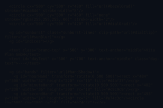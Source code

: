 <!DOCTYPE html>
<html lang="de">
<head>
<meta charset="utf-8" />
<meta name="viewport" content="width=device-width, initial-scale=1" />
<title>LED Panel Uhr - Vita Plan GmbH</title>
<style>
  :root{--bg:#0b0f17;--fg:#e9edf1;--accent:#d4af37}
  html,body{width:1152px;height:576px;margin:0;background:var(--bg);overflow:hidden;font-family:ui-sans-serif,system-ui,-apple-system,Segoe UI,Roboto,Helvetica,Arial}
  .card-clock{display:flex;justify-content:flex-end;align-items:center;width:100%;height:100%;padding-right:384px} /* 1/3 von rechts */
  .clock-wrap{width:100%;max-width:576px;aspect-ratio:1}
  svg{width:100%;height:100%}
  .brand-top{font-weight:900;font-size:90px;fill:#dcdcdc} /* Vita Plan größer */
  .day-text{font-weight:700;font-size:70px;fill:#e6e9ee;letter-spacing:1px} /* Wochentag etwas größer */
  .date-text{font-weight:700;font-size:60px;fill:#000;text-anchor:middle;dominant-baseline:middle} /* Datum größer */
  .sunburst-lines{opacity:.28}
</style>
</head>
<body>
<div class="card-clock">
  <div class="clock-wrap" aria-label="Analoge Uhr im Datejust-Stil">
    <svg viewBox="0 0 1000 1000">
      <defs>
        <radialGradient id="bezelGrad" cx="50%" cy="50%" r="60%">
          <stop offset="0%" stop-color="#fff8df" stop-opacity="0.95"/>
          <stop offset="100%" stop-color="#b08b3a"/>
        </radialGradient>
        <radialGradient id="dialGrad" cx="50%" cy="50%" r="60%">
          <stop offset="0%" stop-color="#0a0a0a"/>
          <stop offset="100%" stop-color="#111111"/>
        </radialGradient>
        <filter id="handShadow" x="-50%" y="-50%" width="200%" height="200%">
          <feDropShadow dx="0" dy="4" stdDeviation="6" flood-color="#000" flood-opacity=".6"/>
        </filter>
        <filter id="sunBlur" x="-50%" y="-50%" width="200%" height="200%">
          <feGaussianBlur stdDeviation="0.8"/>
        </filter>
        <clipPath id="dialClip"><circle cx="500" cy="500" r="420"/></clipPath>
      </defs>

      <circle cx="500" cy="500" r="480" fill="url(#bezelGrad)" stroke="#caa84d" stroke-width="8"/>
      <circle cx="500" cy="500" r="460" fill="none" stroke="rgba(255,255,255,.06)" stroke-width="2"/>
      <circle cx="500" cy="500" r="420" fill="url(#dialGrad)"/>

      <g id="sunburst" class="sunburst-lines" clip-path="url(#dialClip)" filter="url(#sunBlur)"></g>
      <g id="indices"></g>

      <text class="brand-top" x="500" y="300" text-anchor="middle">Vita Plan GmbH</text>
      <text id="dayText" x="500" y="700" text-anchor="middle" class="day-text">---</text>

      <g id="hands" filter="url(#handShadow)">
        <g id="hourHand" transform="rotate(0 500 500)"><rect x="484" y="300" width="32" height="220" rx="16" fill="#d4af37"/></g>
        <g id="minuteHand" transform="rotate(0 500 500)"><rect x="482" y="230" width="36" height="290" rx="18" fill="#c9c9c9"/></g>
        <g id="secondHand" transform="rotate(0 500 500)"><rect x="493" y="180" width="14" height="340" rx="7" fill="#e74c3c"/><circle cx="500" cy="180" r="10" fill="#e74c3c"/></g>
      </g>

      <circle cx="500" cy="500" r="14" fill="#d4af37"/>

      <g id="dateWindow">
        <rect x="590" y="445" width="100" height="70" rx="10" ry="10" fill="#ffffff" stroke="#0b0f17" stroke-width="3"/>
        <text id="dateText" x="640" y="480" class="date-text">15</text>
      </g>
    </svg>
  </div>
</div>

<script>
  const svgNS = 'http://www.w3.org/2000/svg';

  (function buildSunburst(){
    const g = document.getElementById('sunburst');
    const rays = 180; const rInner = 180, rOuter = 420;
    for(let i=0;i<rays;i++){
      const a = (i/rays)*2*Math.PI;
      const x1 = 500 + rInner*Math.sin(a), y1 = 500 - rInner*Math.cos(a);
      const x2 = 500 + rOuter*Math.sin(a), y2 = 500 - rOuter*Math.cos(a);
      const line = document.createElementNS(svgNS,'line');
      line.setAttribute('x1',x1); line.setAttribute('y1',y1);
      line.setAttribute('x2',x2); line.setAttribute('y2',y2);
      line.setAttribute('stroke', i%2===0 ? 'rgba(255,255,255,0.20)' : 'rgba(0,0,0,0.20)');
      line.setAttribute('stroke-width', i%2===0 ? '1' : '0.6');
      line.setAttribute('stroke-linecap','round'); g.appendChild(line);
    }
  })();

  const indices = document.getElementById('indices');
  function buildIndices(){
    indices.innerHTML='';
    for(let i=0;i<12;i++){
      const angle = (i/12)*2*Math.PI;
      const rOuter = 370, rInner = 315;
      const x1 = 500 + rInner*Math.sin(angle), y1 = 500 - rInner*Math.cos(angle);
      const x2 = 500 + rOuter*Math.sin(angle), y2 = 500 - rOuter*Math.cos(angle);
      const line = document.createElementNS(svgNS,'line');
      line.setAttribute('x1',x1); line.setAttribute('y1',y1);
      line.setAttribute('x2',x2); line.setAttribute('y2',y2);
      line.setAttribute('stroke','#e6e6e6'); line.setAttribute('stroke-width',18);
      line.setAttribute('stroke-linecap','round'); indices.appendChild(line);
      for(let j=1;j<5;j++){
        const a = angle + (j*(2*Math.PI)/(12*5));
        const rx1 = 500 + (rInner+24) * Math.sin(a), ry1 = 500 - (rInner+24) * Math.cos(a);
        const rx2 = 500 + (rOuter-10) * Math.sin(a), ry2 = 500 - (rOuter-10) * Math.cos(a);
        const tline = document.createElementNS(svgNS,'line');
        tline.setAttribute('x1',rx1); tline.setAttribute('y1',ry1);
        tline.setAttribute('x2',rx2); tline.setAttribute('y2',ry2);
        tline.setAttribute('stroke','rgba(255,255,255,0.6)'); tline.setAttribute('stroke-width',4);
        tline.setAttribute('stroke-linecap','round'); indices.appendChild(tline);
      }
    }
  }
  buildIndices();

  const hourG = document.getElementById('hourHand');
  const minuteG = document.getElementById('minuteHand');
  const secondG = document.getElementById('secondHand');
  const dayText = document.getElementById('dayText');
  const dateText = document.getElementById('dateText');

  function updateHands(){
    const d = new Date();
    const ms = d.getMilliseconds();
    const s = d.getSeconds() + ms/1000;
    const m = d.getMinutes() + s/60;
    const h = (d.getHours()%12) + m/60;
    hourG.setAttribute('transform',`rotate(${h*30} 500 500)`);
    minuteG.setAttribute('transform',`rotate(${m*6} 500 500)`);
    secondG.setAttribute('transform',`rotate(${s*6} 500 500)`);

    // Zentrierter Sekundenpunkt mittig auf Zeiger
    const secCircle = secondG.querySelector('circle');
    secCircle.setAttribute('cx', '500');
    secCircle.setAttribute('cy', '500');

    dateText.textContent = d.toLocaleString('de-CH',{day:'2-digit'});
    dayText.textContent = new Intl.DateTimeFormat('de-CH',{weekday:'long'}).format(d);
    requestAnimationFrame(updateHands);
  }
  requestAnimationFrame(updateHands);
</script>
</body>
</html>
